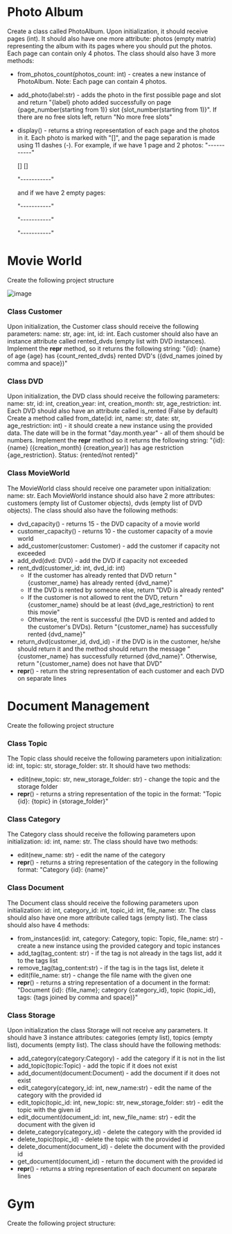 # Photo Album
Create a class called PhotoAlbum. Upon initialization, it should receive pages (int). It should also have one more attribute: photos (empty matrix) representing the album with its pages where you should put the photos. Each page can contain only 4 photos.
The class should also have 3 more methods:
- from_photos_count(photos_count: int) - creates a new instance of PhotoAlbum. Note: Each page can contain 4 photos.
- add_photo(label:str) - adds the photo in the first possible page and slot and return "{label} photo added successfully on page {page_number(starting from 1)} slot {slot_number(starting from 1)}". If there are no free slots left, return "No more free slots"
- display() - returns a string representation of each page and the photos in it. Each photo is marked with "[]", and the page separation is made using 11 dashes (-). For example, if we have 1 page and 2 photos:
    "-----------"
    
    [] []

    "-----------"
    
    and if we have 2 empty pages:
    
    "-----------"
    
    "-----------"
    
    "-----------"


# Movie World
Create the following project structure

![image](https://user-images.githubusercontent.com/104040753/200648964-ce32e1e5-33bb-4c99-b96b-2330527c5da8.png)

### Class Customer
Upon initialization, the Customer class should receive the following parameters: name: str, age: int, id: int. Each customer should also have an instance attribute called rented_dvds (empty list with DVD instances).
Implement the __repr__ method, so it returns the following string: "{id}: {name} of age {age} has {count_rented_dvds} rented DVD's ({dvd_names joined by comma and space})"

### Class DVD
Upon initialization, the DVD class should receive the following parameters: name: str, id: int, creation_year: int, creation_month: str, age_restriction: int. Each DVD should also have an attribute called is_rented (False by default)
Create a method called from_date(id: int, name: str, date: str, age_restriction: int) - it should create a new instance using the provided data. The date will be in the format "day.month.year" - all of them should be numbers.
Implement the __repr__ method so it returns the following string: "{id}: {name} ({creation_month} {creation_year}) has age restriction {age_restriction}. Status: {rented/not rented}"

### Class MovieWorld
The MovieWorld class should receive one parameter upon initialization: name: str. Each MovieWorld instance should also have 2 more attributes: customers (empty list of Customer objects), dvds (empty list of DVD objects). The class should also have the following methods:
- dvd_capacity() - returns 15 - the DVD capacity of a movie world
- customer_capacity() - returns 10 - the customer capacity of a movie world
- add_customer(customer: Customer) - add the customer if capacity not exceeded
- add_dvd(dvd: DVD) - add the DVD if capacity not exceeded
- rent_dvd(customer_id: int, dvd_id: int)
    - If the customer has already rented that DVD return "{customer_name} has already rented {dvd_name}"
    - If the DVD is rented by someone else, return "DVD is already rented"
    - If the customer is not allowed to rent the DVD, return "{customer_name} should be at least {dvd_age_restriction} to rent this movie"
    - Otherwise, the rent is successful (the DVD is rented and added to the customer's DVDs). Return "{customer_name} has successfully rented {dvd_name}"
- return_dvd(customer_id, dvd_id) - if the DVD is in the customer, he/she should return it and the method should return the message "{customer_name} has successfully returned {dvd_name}". Otherwise, return "{customer_name} does not have that DVD" 
- __repr__() - return the string representation of each customer and each DVD on separate lines


# Document Management
Create the following project structure



### Class Topic
The Topic class should receive the following parameters upon initialization: id: int, topic: str, storage_folder: str. It should have two methods:
- edit(new_topic: str, new_storage_folder: str) - change the topic and the storage folder
- __repr__() - returns a string representation of the topic in the format: "Topic {id}: {topic} in {storage_folder}"

### Class Category
The Category class should receive the following parameters upon initialization: id: int, name: str. The class should have two methods:
- edit(new_name: str) - edit the name of the category
- __repr__() - returns a string representation of the category in the following format: "Category {id}: {name}"

### Class Document
The Document class should receive the following parameters upon initialization: id: int, category_id: int, topic_id: int, file_name: str. The class should also have one more attribute called tags (empty list). The class should also have 4 methods:
- from_instances(id: int, category: Category, topic: Topic, file_name: str) - create a new instance using the provided category and topic instances
- add_tag(tag_content: str) - if the tag is not already in the tags list, add it to the tags list
- remove_tag(tag_content:str) - if the tag is in the tags list, delete it
- edit(file_name: str) - change the file name with the given one
- __repr__() - returns a string representation of a document in the format: "Document {id}: {file_name}; category {category_id}, topic {topic_id}, tags: {tags joined by comma and space)}"

### Class Storage
Upon initialization the class Storage will not receive any parameters. It should have 3 instance attributes: categories (empty list), topics (empty list), documents (empty list). The class should have the following methods:
- add_category(category:Category) - add the category if it is not in the list
- add_topic(topic:Topic) - add the topic if it does not exist
- add_document(document:Document) - add the document if it does not exist
- edit_category(category_id: int, new_name:str) - edit the name of the category with the provided id
- edit_topic(topic_id: int, new_topic: str, new_storage_folder: str) - edit the topic with the given id
- edit_document(document_id: int, new_file_name: str) - edit the document with the given id
- delete_category(category_id) - delete the category with the provided id
- delete_topic(topic_id) - delete the topic with the provided id
- delete_document(document_id) - delete the document with the provided id
- get_document(document_id) - return the document with the provided id
- __repr__() - returns a string representation of each document on separate lines


# Gym
Create the following project structure: